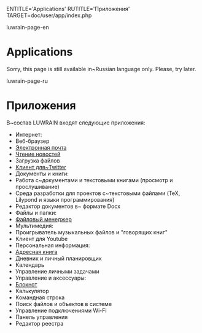 
ENTITLE='Applications'
RUTITLE='Приложения'
TARGET=doc/user/app/index.php

luwrain-page-en

# Applications

Sorry, this page is still available in~Russian language only. Please, try later.

luwrain-page-ru

# Приложения 

В~состав LUWRAIN входят следующие приложения:

* Интернет:
 * Веб-браузер
 * [Электронная почта](local:mail/)
 * [Чтение новостей](local:/news/)
 * Загрузка файлов
 * [Клиент для~Twitter](local:twitter/)
* Документы и книги:
 * Работа с~документами и текстовыми книгами (просмотр и прослушивание)
 * Среда разработки для проектов с~текстовыми файлами (TeX, Lilypond и языки программирования)
 * Редактор документов в~ формате Docx
* Файлы и папки:
 * [Файловый менеджер](local:/commander/)
* Мультимедия:
 * Проигрыватель музыкальных файлов и "говорящих книг"
 * Клиент для Youtube
* Персональная информация:
 * [Адресная книга](local:contacts/)
 * Дневник и личный планировщик
 * Календарь
 * Управление личными задачами
* Управление и аксессуары:
 * [Блокнот](local:notepad/)
 * Калькулятор
 * Командная строка
 * Поиск файлов и объектов в системе
 * Управление подключениями Wi-Fi
 * Панель управления 
 * Редактор реестра
